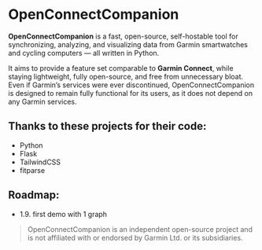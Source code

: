 # OpenConnectCompanion

**OpenConnectCompanion** is a fast, open-source, self-hostable tool for synchronizing, analyzing, and visualizing data from Garmin smartwatches and cycling computers — all written in Python.

It aims to provide a feature set comparable to **Garmin Connect**, while staying lightweight, fully open-source, and free from unnecessary bloat. Even if Garmin’s services were ever discontinued, OpenConnectCompanion is designed to remain fully functional for its users, as it does not depend on any Garmin services. 

## Thanks to these projects for their code:
- Python
- Flask
- TailwindCSS
- fitparse

## Roadmap:
- 1.9. first demo with 1 graph

> OpenConnectCompanion is an independent open-source project and is not affiliated with or endorsed by Garmin Ltd. or its subsidiaries.
